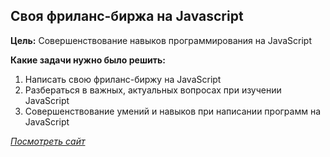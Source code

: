 ## Своя фриланс-биржа на Javascript

**Цель:** Cовершенствование навыков программирования на JavaScript

**Какие задачи нужно было решить:**

1. Написать свою фриланс-биржу на JavaScript
2. Разбераться в важных, актуальных вопросах при изучении JavaScript
3. Совершенствование умений и навыков при написании программ на JavaScript

[_Посмотреть сайт_](http://git.lekua.in.ua/freelance-exchange/)